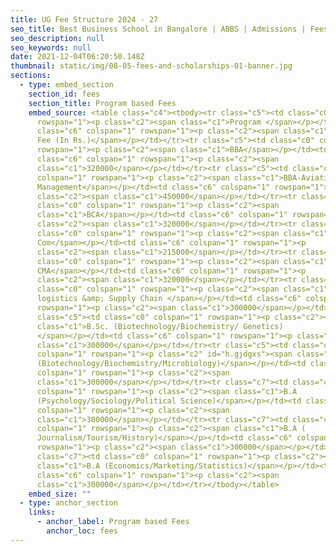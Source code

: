 ```yaml
---
title: UG Fee Structure 2024 - 27
seo_title: Best Business School in Bangalore | ABBS | Admissions | Fees
seo_description: null
seo_keywords: null
date: 2021-12-04T06:20:50.148Z
thumbnail: static/img/08-05-fees-and-scholarships-01-banner.jpg
sections:
  - type: embed_section
    section_id: fees
    section_title: Program based Fees
    embed_source: <table class="c4"><tbody><tr class="c5"><td class="c0" colspan="1"
      rowspan="1"><p class="c2"><span class="c1">Program </span></p></td><td
      class="c6" colspan="1" rowspan="1"><p class="c2"><span class="c1">&nbsp;
      Fee (In Rs.)</span></p></td></tr><tr class="c5"><td class="c0" colspan="1"
      rowspan="1"><p class="c2"><span class="c1">BBA</span></p></td><td
      class="c6" colspan="1" rowspan="1"><p class="c2"><span
      class="c1">320000</span></p></td></tr><tr class="c5"><td class="c0"
      colspan="1" rowspan="1"><p class="c2"><span class="c1">BBA-Aviation
      Management</span></p></td><td class="c6" colspan="1" rowspan="1"><p
      class="c2"><span class="c1">450000</span></p></td></tr><tr class="c7"><td
      class="c0" colspan="1" rowspan="1"><p class="c2"><span
      class="c1">BCA</span></p></td><td class="c6" colspan="1" rowspan="1"><p
      class="c2"><span class="c1">320000</span></p></td></tr><tr class="c5"><td
      class="c0" colspan="1" rowspan="1"><p class="c2"><span class="c1">B.
      Com</span></p></td><td class="c6" colspan="1" rowspan="1"><p
      class="c2"><span class="c1">215000</span></p></td></tr><tr class="c5"><td
      class="c0" colspan="1" rowspan="1"><p class="c2"><span class="c1">B. Com +
      CMA</span></p></td><td class="c6" colspan="1" rowspan="1"><p
      class="c2"><span class="c1">320000</span></p></td></tr><tr class="c5"><td
      class="c0" colspan="1" rowspan="1"><p class="c2"><span class="c1">B. Com
      logistics &amp; Supply Chain </span></p></td><td class="c6" colspan="1"
      rowspan="1"><p class="c2"><span class="c1">300000</span></p></td></tr><tr
      class="c5"><td class="c0" colspan="1" rowspan="1"><p class="c2"><span
      class="c1">B.Sc. (Biotechnology/Biochemistry/ Genetics)
      </span></p></td><td class="c6" colspan="1" rowspan="1"><p class="c2"><span
      class="c1">300000</span></p></td></tr><tr class="c5"><td class="c0"
      colspan="1" rowspan="1"><p class="c2" id="h.gjdgxs"><span class="c1">B. Sc
      (Biotechnology/Biochemistry/Microbiology)</span></p></td><td class="c6"
      colspan="1" rowspan="1"><p class="c2"><span
      class="c1">300000</span></p></td></tr><tr class="c7"><td class="c0"
      colspan="1" rowspan="1"><p class="c2"><span class="c1">B.A
      (Psychology/Sociology/Political Science)</span></p></td><td class="c6"
      colspan="1" rowspan="1"><p class="c2"><span
      class="c1">300000</span></p></td></tr><tr class="c7"><td class="c0"
      colspan="1" rowspan="1"><p class="c2"><span class="c1">B.A (
      Journalism/Tourism/History)</span></p></td><td class="c6" colspan="1"
      rowspan="1"><p class="c2"><span class="c1">300000</span></p></td></tr><tr
      class="c7"><td class="c0" colspan="1" rowspan="1"><p class="c2"><span
      class="c1">B.A (Economics/Marketing/Statistics)</span></p></td><td
      class="c6" colspan="1" rowspan="1"><p class="c2"><span
      class="c1">300000</span></p></td></tr></tbody></table>
    embed_size: ""
  - type: anchor_section
    links:
      - anchor_label: Program based Fees
        anchor_loc: fees
---
```

